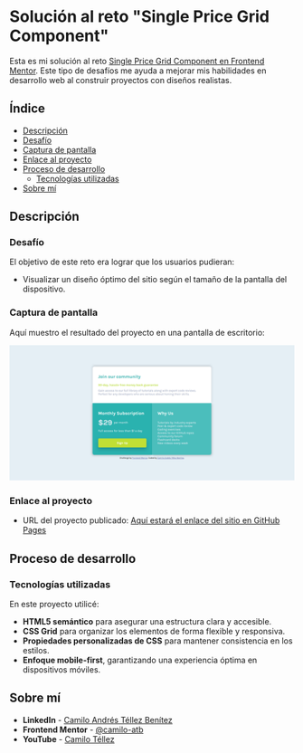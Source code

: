 # Solución al reto "Single Price Grid Component"

Esta es mi solución al reto [Single Price Grid Component en Frontend Mentor](https://www.frontendmentor.io/challenges/single-price-grid-component-5ce41129d0ff452fec5abbbc). Este tipo de desafíos me ayuda a mejorar mis habilidades en desarrollo web al construir proyectos con diseños realistas.

## Índice

- [Descripción](#descripción)
- [Desafío](#desafío)
- [Captura de pantalla](#captura-de-pantalla)
- [Enlace al proyecto](#enlace-al-proyecto)
- [Proceso de desarrollo](#proceso-de-desarrollo)
  - [Tecnologías utilizadas](#tecnologías-utilizadas)
- [Sobre mí](#sobre-mí)

## Descripción

### Desafío

El objetivo de este reto era lograr que los usuarios pudieran:

- Visualizar un diseño óptimo del sitio según el tamaño de la pantalla del dispositivo.

### Captura de pantalla

Aquí muestro el resultado del proyecto en una pantalla de escritorio:

![](./images/resultado.png)

### Enlace al proyecto

- URL del proyecto publicado: [Aquí estará el enlace del sitio en GitHub Pages](https://camilo-atb.github.io/Single-Price-Grid-Component/)

## Proceso de desarrollo

### Tecnologías utilizadas

En este proyecto utilicé:

- **HTML5 semántico** para asegurar una estructura clara y accesible.
- **CSS Grid** para organizar los elementos de forma flexible y responsiva.
- **Propiedades personalizadas de CSS** para mantener consistencia en los estilos.
- **Enfoque mobile-first**, garantizando una experiencia óptima en dispositivos móviles.

## Sobre mí

- **LinkedIn** - [Camilo Andrés Téllez Benítez](http://www.linkedin.com/in/camilo-téllez)
- **Frontend Mentor** - [@camilo-atb](https://www.frontendmentor.io/profile/camilo-atb)
- **YouTube** - [Camilo Téllez](https://www.youtube.com/@camilotellez887)

